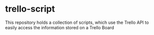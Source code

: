 # trello-script
This repository holds a collection of scripts, which use the Trello API to easily access the information stored on a Trello Board
